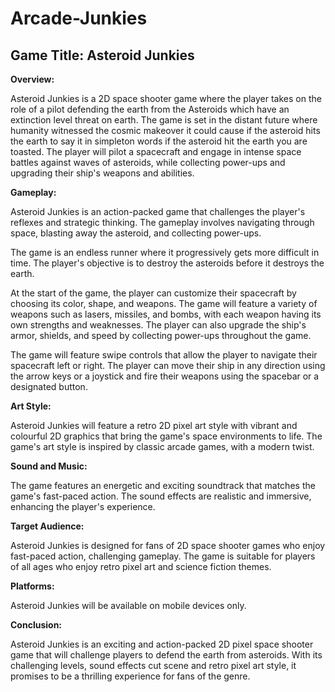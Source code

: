 # Arcade-Junkies
## Game Title: Asteroid Junkies 

**Overview:**

Asteroid Junkies is a 2D space shooter game where the player takes on the role of a pilot defending the earth from the Asteroids which have an extinction level threat
on earth. The game is set in the distant future where humanity witnessed the cosmic makeover it could cause if the asteroid hits the earth to say it in simpleton words if the asteroid hit the earth you are toasted. The player will pilot a spacecraft and engage in intense space battles against waves of asteroids, while collecting power-ups and upgrading their ship's weapons and abilities.

**Gameplay:**

Asteroid Junkies is an action-packed game that challenges the player's reflexes and strategic thinking. The gameplay involves navigating through space, blasting away the asteroid, and collecting power-ups.

The game is an endless runner where it progressively gets more difficult in time. The player's objective is to destroy the asteroids before it destroys the earth.

At the start of the game, the player can customize their spacecraft by choosing its color, shape, and weapons. The game will feature a variety of weapons such as lasers, missiles, and bombs, with each weapon having its own strengths and weaknesses. The player can also upgrade the ship's armor, shields, and speed by collecting power-ups throughout the game.

The game will feature swipe controls that allow the player to navigate their spacecraft left or right. The player can move their ship in any direction using the arrow keys or a joystick and fire their weapons using the spacebar or a designated button.

**Art Style:**

Asteroid Junkies will feature a retro 2D pixel art style with vibrant and colourful 2D graphics that bring the game's space environments to life. The game's art style is inspired by classic arcade games, with a modern twist.

**Sound and Music:**

The game features an energetic and exciting soundtrack that matches the game's fast-paced action. The sound effects are realistic and immersive, enhancing the player's experience.

**Target Audience:**

Asteroid Junkies is designed for fans of 2D space shooter games who enjoy fast-paced action, challenging gameplay. The game is suitable for players of all ages who enjoy retro pixel art and science fiction themes.

**Platforms:**

Asteroid Junkies will be available on mobile devices only.

**Conclusion:**

Asteroid Junkies is an exciting and action-packed 2D pixel space shooter game that will challenge players to defend the earth from asteroids. With its challenging levels, sound effects cut scene and retro pixel art style, it promises to be a thrilling experience for fans of the genre.
